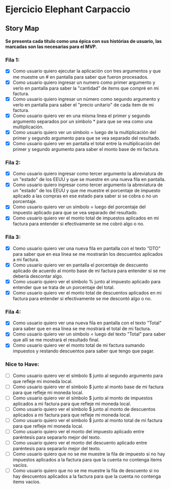 # Ejercicio Elephant Carpaccio

## Story Map

#### Se presenta cada título como una épica con sus histórias de usuario, las marcadas son las necesarias para el MVP.

### Fila 1:
- [X] Como usuario quiero ejecutar la aplicación con tres argumentos y que me muestre un # en pantalla para saber que fueron procesados.
- [X] Como usuario quiero ingresar un numero como primer argumento y verlo en pantalla para saber la "cantidad" de items que compré en mi factura.
- [X] Como usuario quiero ingresar un número como segundo argumento y verlo en pantalla para saber el "precio unitario" de cada item de mi factura.
- [X] Como usuario quiero ver en una misma línea el primer y segundo argumento separados por un símbolo * para que se vea como una multiplicación.
- [X] Como usuario quiero ver un símbolo = luego de la multiplicación del primer y segundo argumento para que se vea separado del resultado.
- [X] Como usuario quiero ver en pantalla el total entre la multiplicación del primer y segundo argumento para saber el monto base de mi factura.

### Fila 2:
- [X] Como usuario quiero ingresar como tercer argumento la abreviatura de un "estado" de los EEUU y que se muestre en una nueva fila en pantalla.
- [X] Como usuario quiero ingresar como tercer argumento la abreviatura de un "estado" de los EEUU y que me muestre el porcentaje de impuesto aplicado a las compras en ese estado para saber si se cobra o no un porcentaje.
- [X] Como usuario quiero ver un símbolo = luego del porcentaje del impuesto aplicado para que se vea separado del resultado.
- [X] Como usuario quiero ver el monto total de impuestos aplicados en mi factura para entender si efectivamente se me cobró algo o no.

### Fila 3:
- [X] Como usuario quiero ver una nueva fila en pantalla con el texto "DTO" para saber que en esa línea se me mostrarán los descuentos aplicados a mi factura.
- [X] Como usuario quiero ver en pantalla el porcentaje de descuento aplicado de acuerdo al monto base de mi factura para entender si se me debería descontar algo.
- [X] Como usuario quiero ver el símbolo % junto al impuesto aplicado para entender que se trata de un porcentaje del total.
- [X] Como usuario quiero ver el monto total de descuentos aplicados en mi factura para entender si efectivamente se me descontó algo o no.

### Fila 4:
- [X] Como usuario quiero ver una nueva fila en pantalla con el texto "Total" para saber que en esa línea se me mostrará el total de mi factura.
- [X] Como usuario quiero ver un símbolo = luego del texto "Total" para saber que allí se me mostrará el resultado final.
- [X] Como usuario quiero ver el monto total de mi factura sumando impuestos y restando descuentos para saber que tengo que pagar.

### Nice to Have:
- [ ] Como usuario quiero ver el símbolo $ junto al segundo argumento para que refleje mi moneda local.
- [ ] Como usuario quiero ver el símbolo $ junto al monto base de mi factura para que refleje mi moneda local.
- [ ] Como usuario quiero ver el símbolo $ junto al monto de impuestos aplicados a mi factura para que refleje mi moneda local.
- [ ] Como usuario quiero ver el símbolo $ junto al monto de descuentos aplicados a mi factura para que refleje mi moneda local.
- [ ] Como usuario quiero ver el símbolo $ junto al monto total de mi factura para que refleje mi moneda local.
- [ ] Como usuario quiero ver el monto del impuesto aplicado entre paréntesis para separarlo mejor del texto.
- [ ] Como usuario quiero ver el monto del descuento aplicado entre paréntesis para separarlo mejor del texto.
- [ ] Como usuario quiero que no se me muestre la fila de impuesto si no hay impuestos aplicados a la factura para que la cuenta no contenga items vacíos.
- [ ] Como usuario quiero que no se me muestre la fila de descuento si no hay descuentos aplicados a la factura para que la cuenta no contenga items vacíos.
